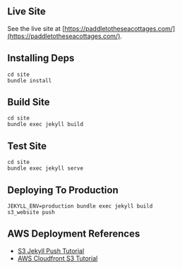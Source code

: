 ## Live Site

See the live site at [https://paddletotheseacottages.com/](https://paddletotheseacottages.com/).

## Installing Deps

```
cd site
bundle install
```

## Build Site

```
cd site
bundle exec jekyll build
```

## Test Site

```
cd site
bundle exec jekyll serve
```

## Deploying To Production

```
JEKYLL_ENV=production bundle exec jekyll build
s3_website push
```

## AWS Deployment References

 - [S3 Jekyll Push Tutorial](https://www.josephecombs.com/2018/03/05/how-to-make-an-AWS-S3-static-website-with-ssl)
 - [AWS Cloudfront S3 Tutorial](https://8thlight.com/blog/sarah-sunday/2018/02/14/making-a-static-website-with-jekyll-and-s3.html)
